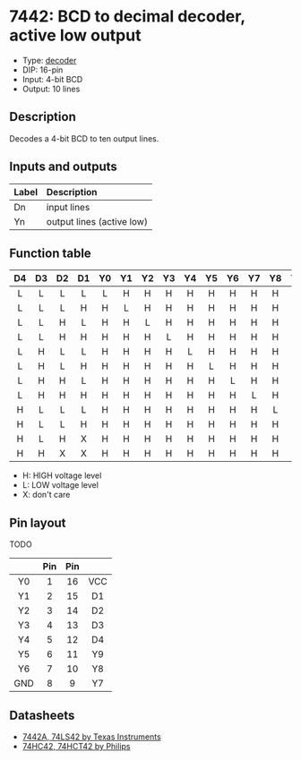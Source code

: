 # 7442: BCD to decimal decoder, active low output

- Type: [decoder](encoders_decoders.md)
- DIP: 16-pin
- Input: 4-bit BCD
- Output: 10 lines

## Description

Decodes a 4-bit BCD to ten output lines.

## Inputs and outputs

| Label | Description               |
|:----- |:--------------------------|
| Dn    | input lines               |
| Yn    | output lines (active low) |

## Function table

| D4  | D3  | D2  | D1  | Y0  | Y1  | Y2  | Y3  | Y4  | Y5  | Y6  | Y7  | Y8  | Y9  |
|:---:|:---:|:---:|:---:|:---:|:---:|:---:|:---:|:---:|:---:|:---:|:---:|:---:|:---:|
| L   | L   | L   | L   | L   | H   | H   | H   | H   | H   | H   | H   | H   | H   |
| L   | L   | L   | H   | H   | L   | H   | H   | H   | H   | H   | H   | H   | H   |
| L   | L   | H   | L   | H   | H   | L   | H   | H   | H   | H   | H   | H   | H   |
| L   | L   | H   | H   | H   | H   | H   | L   | H   | H   | H   | H   | H   | H   |
| L   | H   | L   | L   | H   | H   | H   | H   | L   | H   | H   | H   | H   | H   |
| L   | H   | L   | H   | H   | H   | H   | H   | H   | L   | H   | H   | H   | H   |
| L   | H   | H   | L   | H   | H   | H   | H   | H   | H   | L   | H   | H   | H   |
| L   | H   | H   | H   | H   | H   | H   | H   | H   | H   | H   | L   | H   | H   |
| H   | L   | L   | L   | H   | H   | H   | H   | H   | H   | H   | H   | L   | H   |
| H   | L   | L   | H   | H   | H   | H   | H   | H   | H   | H   | H   | H   | L   |
| H   | L   | H   | X   | H   | H   | H   | H   | H   | H   | H   | H   | H   | H   |
| H   | H   | X   | X   | H   | H   | H   | H   | H   | H   | H   | H   | H   | H   |

- H: HIGH voltage level
- L: LOW voltage level
- X: don't care

## Pin layout

TODO

|     | Pin | Pin |     |
|:---:|:---:|:---:|:---:|
| Y0  |   1 |  16 | VCC |
| Y1  |   2 |  15 | D1  |
| Y2  |   3 |  14 | D2  |
| Y3  |   4 |  13 | D3  |
| Y4  |   5 |  12 | D4  |
| Y5  |   6 |  11 | Y9  |
| Y6  |   7 |  10 | Y8  |
| GND |   8 |   9 | Y7  |

## Datasheets

- [7442A, 74LS42 by Texas Instruments](http://www.farnell.com/datasheets/1446836.pdf)
- [74HC42, 74HCT42 by Philips](http://www.nxp.com/documents/data_sheet/74HC_HCT42_CNV.pdf)

